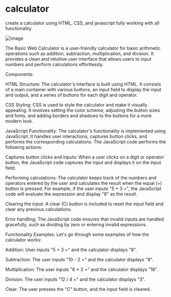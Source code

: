 # calculator
create a calculator using HTML, CSS, and javascript fully working with all functionality

![image](https://github.com/SumitKumargiri/calculator/assets/96234273/6a9a9797-e9bb-4a7d-8a9a-4e4a46066221)


The Basic Web Calculator is a user-friendly calculator for basic arithmetic operations such as addition, subtraction, multiplication, and division. It provides a clean and intuitive user interface that allows users to input numbers and perform calculations effortlessly.

Components:

HTML Structure:
The calculator's interface is built using HTML. It consists of a main container with various buttons, an input field to display the input and output, and a series of buttons for each digit and operator.

CSS Styling:
CSS is used to style the calculator and make it visually appealing. It involves setting the color scheme, adjusting the button sizes and fonts, and adding borders and shadows to the buttons for a more modern look.

JavaScript Functionality:
The calculator's functionality is implemented using JavaScript. It handles user interactions, captures button clicks, and performs the corresponding calculations. The JavaScript code performs the following actions:

Captures button clicks and inputs: When a user clicks on a digit or operator button, the JavaScript code captures the input and displays it on the input field.

Performing calculations: The calculator keeps track of the numbers and operators entered by the user and calculates the result when the equal (=) button is pressed. For example, if the user inputs "5 + 3 =", the JavaScript code will evaluate the expression and display "8" as the result.

Clearing the input: A clear (C) button is included to reset the input field and clear any previous calculations.

Error handling: The JavaScript code ensures that invalid inputs are handled gracefully, such as dividing by zero or entering invalid expressions.

Functionality Examples:
Let's go through some examples of how the calculator works:

Addition: User inputs "5 + 3 =" and the calculator displays "8".

Subtraction: The user inputs "10 - 2 =" and the calculator displays "8".

Multiplication: The user inputs "6 * 3 =" and the calculator displays "18".

Division: The user inputs "12 / 4 =" and the calculator displays "3".

Clear: The user presses the "C" button, and the input field is cleared.

